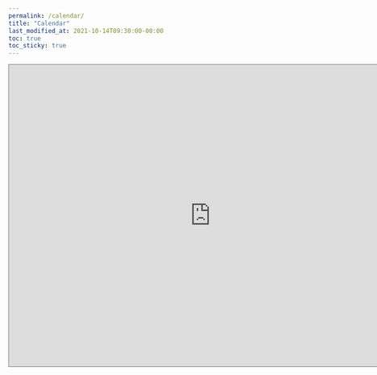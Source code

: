 ```yaml
---
permalink: /calendar/
title: "Calendar"
last_modified_at: 2021-10-14T09:30:00-00:00
toc: true
toc_sticky: true
---
```


<iframe src="https://calendar.google.com/calendar/embed?height=600&wkst=2&bgcolor=%23ffffff&ctz=Asia%2FSeoul&showPrint=0&mode=WEEK&src=amhoYUBkYmxhYi5wb3N0ZWNoLmFjLmty&src=Y19xMzQwdjdtOHJhOGF2MTRjMm9pajVkcWlnMEBncm91cC5jYWxlbmRhci5nb29nbGUuY29t&src=Y19iN3YzNTduZXNtMTRjanBzbW83czhjcDBnZ0Bncm91cC5jYWxlbmRhci5nb29nbGUuY29t&src=Y19zMmg1a3M3NWVjcTN1bTRlcW1odTE5Mm02a0Bncm91cC5jYWxlbmRhci5nb29nbGUuY29t&src=Y19hdTFqcjVvMjEydWppOHRndGhkdnE2MHBqY0Bncm91cC5jYWxlbmRhci5nb29nbGUuY29t&src=Y19zaGI0ZTYwb3Vlc2VmcmZmY2ZzZjFqMmtjc0Bncm91cC5jYWxlbmRhci5nb29nbGUuY29t&color=%23039BE5&color=%23F6BF26&color=%237986CB&color=%23D50000&color=%230B8043&color=%23D50000" style="border:solid 1px #777" width="800" height="600" frameborder="0" scrolling="no"></iframe>